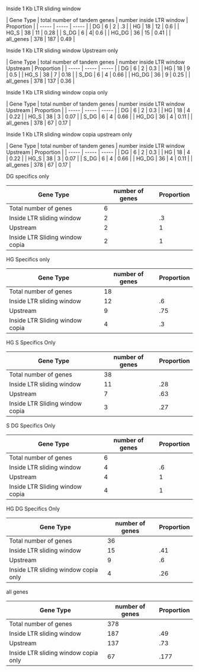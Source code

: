 

Inside 1 Kb LTR sliding window


| Gene Type | total number of tandem genes | number inside LTR window | Proportion |
| ----- | ----- | ----- |
| DG | 6 | 2 | .3 |
| HG | 18 | 12 | 0.6 |
| HG_S | 38 | 11 | 0.28 |
| S_DG | 6 | 4| 0.6 |
| HG_DG | 36 | 15 | 0.41 |
| all_genes | 378 | 187 | 0.49 |



Inside 1 Kb LTR sliding window Upstream only

| Gene Type | total number of tandem genes | number inside LTR window Upstream | Proportion |
| ----- | ----- | ----- |
| DG | 6 | 2 | 0.3 |
| HG | 18 | 9 | 0.5 |
| HG_S | 38 | 7 | 0.18 |
| S_DG | 6 | 4 | 0.66 |
| HG_DG | 36 | 9 | 0.25 |
| all_genes | 378 | 137 | 0.36 |


Inside 1 Kb LTR sliding window copia only

| Gene Type | total number of tandem genes | number inside LTR window Upstream | Proportion |
| ----- | ----- | ----- |
| DG | 6 | 2 | 0.3 |
| HG | 18 | 4 | 0.22 |
| HG_S | 38 | 3 | 0.07 |
| S_DG | 6 | 4 | 0.66 |
| HG_DG | 36 | 4 | 0.11 |
| all_genes | 378 | 67 | 0.17 |


Inside 1 Kb LTR sliding window copia upstream only

| Gene Type | total number of tandem genes | number inside LTR window Upstream | Proportion |
| ----- | ----- | ----- |
| DG | 6 | 2 | 0.3 |
| HG | 18 | 4 | 0.22 |
| HG_S | 38 | 3 | 0.07 |
| S_DG | 6 | 4 | 0.66 |
| HG_DG | 36 | 4 | 0.11 |
| all_genes | 378 | 67 | 0.17 |



DG specifics only

| Gene Type | number of genes | Proportion |
| ----- | ----- | ----- |
| Total number of genes | 6 |
| Inside LTR sliding window | 2 | .3 |
| Upstream | 2 | 1 |
| Inside LTR Sliding window copia | 2 | 1 |


HG Specifics only

| Gene Type | number of genes | Proportion |
| ----- | ----- |----- |
| Total number of genes | 18 |
| Inside LTR sliding window | 12 | .6  |
| Upstream | 9 | .75 |
| Inside LTR Sliding window copia | 4 | .3 |



HG S Specifics Only 

| Gene Type | number of genes | Proportion |
| ----- | ----- | ----- |
| Total number of genes | 38 |
| Inside LTR sliding window | 11 | .28 |
| Upstream | 7 | .63 |
| Inside LTR Sliding window copia | 3 | .27 |


S DG Specifics Only 

| Gene Type | number of genes | Proportion |
| ----- | ----- | ----- |
| Total number of genes | 6 |
| Inside LTR sliding window | 4 | .6 |
| Upstream | 4 | 1 |
| Inside LTR Sliding window copia | 4 | 1 |

HG DG Specifics Only 

| Gene Type | number of genes | Proportion |
| ----- | ----- | ----- |
| Total number of genes | 36 |
| Inside LTR sliding window | 15 | .41 |
| Upstream | 9 | .6 |
| Inside LTR sliding window copia only | 4 | .26 |


all genes

| Gene Type | number of genes | Proportion |
| ----- | ----- |----- |
| Total number of genes | 378 |
| Inside LTR sliding window | 187 | .49 |
| Upstream | 137 | .73 |
| Inside LTR sliding window copia only | 67 | .177 |




